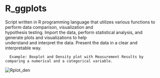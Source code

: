 # R_ggplots
Script written in R programming language that utilizes various functions to perform data comparison, visualization and <br>
hypothesis testing. Import the data, perform statistical analysis, and generate plots and visualizations to help <br>
understand and interpret the data. Present the data in a clear and interpretable way. <br>

      Example: Boxplot and Density plot with Measurement Results by comparing a numerical and a categorical variable.

![Rplot_den](https://user-images.githubusercontent.com/106354411/214333211-0337e1e1-f7a0-4cee-9e12-60d7f989e9e8.png)


